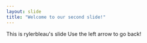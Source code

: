 ```yaml
---
layout: slide
title: "Welcome to our second slide!"
---
```

This is rylerbleau's slide
Use the left arrow to go back!
